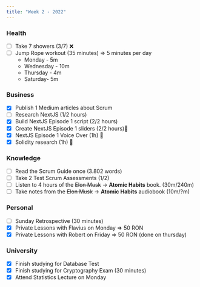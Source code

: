 ```yaml
---
title: "Week 2 - 2022"
---
```

### Health
- [ ] Take 7 showers (3/7) ❌
- [ ] Jump Rope workout (35 minutes) => 5 minutes per day
	- Monday - 5m
	- Wednesday - 10m
	- Thursday - 4m
	- Saturday- 5m

### Business
- [x] Publish 1 Medium articles about Scrum
- [ ] Research NextJS (1/2 hours)
- [x] Build NextJS Episode 1 script (2/2 hours)
- [x] Create NextJS Episode 1 sliders (2/2 hours)🌟
- [x] NextJS Episode 1 Voice Over (1h) 🌟 
- [x] Solidity research (1h) 🌟 

### Knowledge
- [ ] Read the Scrum Guide once (3.802 words)
- [ ] Take 2 Test Scrum Assessments (1/2)
- [ ] Listen to 4 hours of the ~~Elon Musk~~ -> **Atomic Habits** book. (30m/240m)
- [ ] Take notes from the ~~Elon Musk~~ -> **Atomic Habits** audiobook (10m/?m)

### Personal
- [ ] Sunday Retrospective (30 minutes)
- [x] Private Lessons with Flavius on Monday => 50 RON
- [x] Private Lessons with Robert on Friday => 50 RON (done on thursday)

### University 
- [x] Finish studying for Database Test
- [x] Finish studying for Cryptography Exam (30 minutes)
- [x] Attend Statistics Lecture on Monday